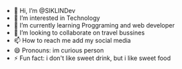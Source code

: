 - 👋 Hi, I’m @SIKLINDev
- 👀 I’m interested in Technology
- 🌱 I’m currently learning Proggraming and web developer
- 💞️ I’m looking to collaborate on travel bussines
- 📫 How to reach me add my social media
- 😄 Pronouns: im curious person
- ⚡ Fun fact: i don't like sweet drink, but i like sweet food

<!---
SIKLINDev/SIKLINDev is a ✨ special ✨ repository because its `README.md` (this file) appears on your GitHub profile.
You can click the Preview link to take a look at your changes.
--->
